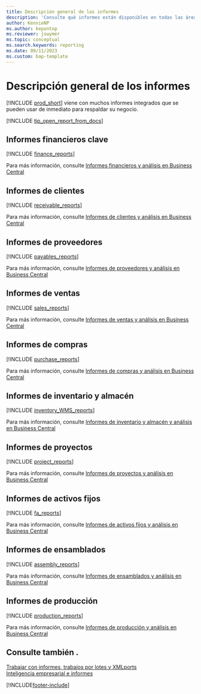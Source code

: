 ```yaml
---
title: Descripción general de los informes
description: 'Consulte qué informes están disponibles en todas las áreas funcionales de la versión estándar de Business Central, para que pueda realizar un seguimiento de su negocio.'
author: KennieNP
ms.author: kepontop
ms.reviewer: jswymer
ms.topic: conceptual
ms.search.keywords: reporting
ms.date: 09/11/2023
ms.custom: bap-template
---
```

# Descripción general de los informes

[!INCLUDE [prod_short](includes/prod_short.md)] viene con muchos informes integrados que se pueden usar de inmediato para respaldar su negocio.  

[!INCLUDE [tip_open_report_from_docs](includes/tip-open-report-from-docs.md)]

## Informes financieros clave

[!INCLUDE [finance_reports](includes/finance-reports-include.md)]

Para más información, consulte [Informes financieros y análisis en Business Central](finance-reports.md)

## Informes de clientes

[!INCLUDE [receivable_reports](includes/receivable-reports-include.md)]

Para más información, consulte [Informes de clientes y análisis en Business Central](receivables-reports.md)

## Informes de proveedores

[!INCLUDE [payables_reports](includes/payables-reports-include.md)]

Para más información, consulte [Informes de proveedores y análisis en Business Central](payables-reports.md)

## Informes de ventas

[!INCLUDE [sales_reports](includes/sales-reports-include.md)]

Para más información, consulte [Informes de ventas y análisis en Business Central](sales-reports.md)

## Informes de compras

[!INCLUDE [purchase_reports](includes/purchase-reports-include.md)]

Para más información, consulte [Informes de compras y análisis en Business Central](purchase-reports.md)

## Informes de inventario y almacén

[!INCLUDE [inventory_WMS_reports](includes/inventory-WMS-reports-include.md)]

Para más información, consulte [Informes de inventario y almacén y análisis en Business Central](inventory-wms-reports.md)

## Informes de proyectos

[!INCLUDE [project_reports](includes/project-reports-include.md)]

Para más información, consulte [Informes de proyectos y análisis en Business Central](project-reports.md)

## Informes de activos fijos

[!INCLUDE [fa_reports](includes/fa-reports-include.md)]

Para más información, consulte [Informes de activos fijos y análisis en Business Central](fa-reports.md)

## Informes de ensamblados

[!INCLUDE [assembly_reports](includes/assembly-reports-include.md)]

Para más información, consulte [Informes de ensamblados y análisis en Business Central](assembly-reports.md)

## Informes de producción

[!INCLUDE [production_reports](includes/production-reports-include.md)]

Para más información, consulte [Informes de producción y análisis en Business Central](production-reports.md)

## Consulte también .

[Trabajar con informes, trabajos por lotes y XMLports](ui-work-report.md)  
[Inteligencia empresarial e informes](reports-bi-reporting.md)  

[!INCLUDE[footer-include](includes/footer-banner.md)]
